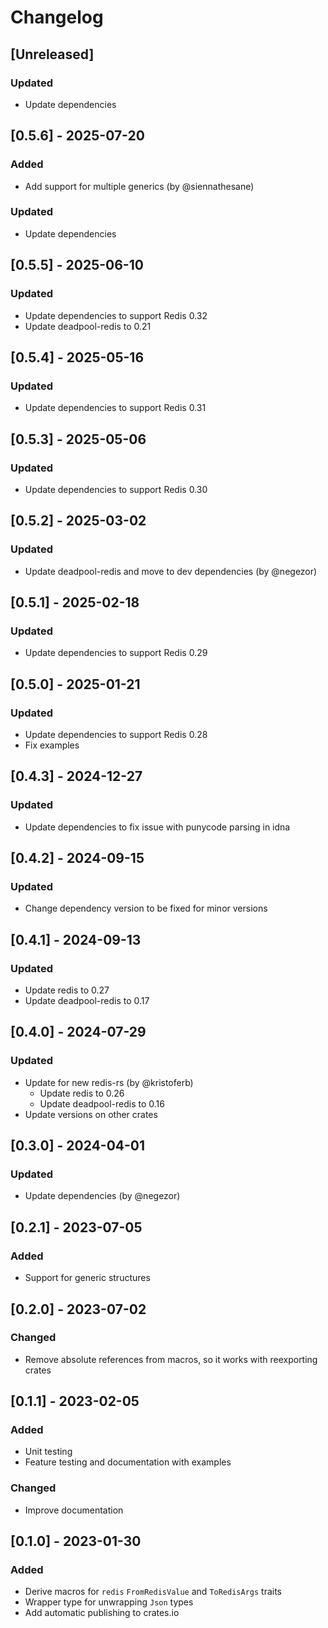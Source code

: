 # Changelog

## [Unreleased]

### Updated

- Update dependencies

## [0.5.6] - 2025-07-20

### Added

- Add support for multiple generics (by @siennathesane)

### Updated

- Update dependencies

## [0.5.5] - 2025-06-10

### Updated

- Update dependencies to support Redis 0.32
- Update deadpool-redis to 0.21

## [0.5.4] - 2025-05-16

### Updated

- Update dependencies to support Redis 0.31

## [0.5.3] - 2025-05-06

### Updated

- Update dependencies to support Redis 0.30

## [0.5.2] - 2025-03-02

### Updated

- Update deadpool-redis and move to dev dependencies (by @negezor)

## [0.5.1] - 2025-02-18

### Updated

- Update dependencies to support Redis 0.29

## [0.5.0] - 2025-01-21

### Updated

- Update dependencies to support Redis 0.28
- Fix examples

## [0.4.3] - 2024-12-27

### Updated

- Update dependencies to fix issue with punycode parsing in idna

## [0.4.2] - 2024-09-15

### Updated

- Change dependency version to be fixed for minor versions

## [0.4.1] - 2024-09-13

### Updated

- Update redis to 0.27
- Update deadpool-redis to 0.17

## [0.4.0] - 2024-07-29

### Updated

- Update for new redis-rs (by @kristoferb)
    - Update redis to 0.26
    - Update deadpool-redis to 0.16
- Update versions on other crates

## [0.3.0] - 2024-04-01

### Updated

- Update dependencies (by @negezor)

## [0.2.1] - 2023-07-05

### Added

- Support for generic structures

## [0.2.0] - 2023-07-02

### Changed

- Remove absolute references from macros, so it works with reexporting crates

## [0.1.1] - 2023-02-05

### Added

- Unit testing
- Feature testing and documentation with examples

### Changed

- Improve documentation

## [0.1.0] - 2023-01-30

### Added

- Derive macros for `redis` `FromRedisValue` and `ToRedisArgs` traits
- Wrapper type for unwrapping `Json` types
- Add automatic publishing to crates.io
